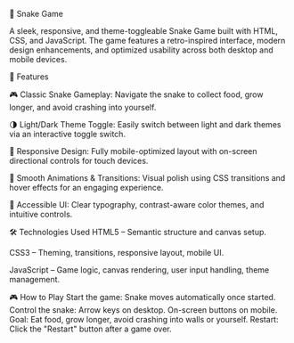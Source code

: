 🐍 Snake Game

A sleek, responsive, and theme-toggleable Snake Game built with HTML, CSS, and JavaScript. The game features a retro-inspired interface, modern design enhancements, and optimized usability across both desktop and mobile devices.

🚀 Features

🎮 Classic Snake Gameplay: Navigate the snake to collect food, grow longer, and avoid crashing into yourself.

🌗 Light/Dark Theme Toggle: Easily switch between light and dark themes via an interactive toggle switch.

📱 Responsive Design: Fully mobile-optimized layout with on-screen directional controls for touch devices.

🎨 Smooth Animations & Transitions: Visual polish using CSS transitions and hover effects for an engaging experience.

🧠 Accessible UI: Clear typography, contrast-aware color themes, and intuitive controls.


🛠️ Technologies Used
HTML5 – Semantic structure and canvas setup.

CSS3 – Theming, transitions, responsive layout, mobile UI.

JavaScript – Game logic, canvas rendering, user input handling, theme management.

🎮 How to Play
Start the game: Snake moves automatically once started.
Control the snake:
Arrow keys on desktop.
On-screen buttons on mobile.
Goal: Eat food, grow longer, avoid crashing into walls or yourself.
Restart: Click the "Restart" button after a game over.
